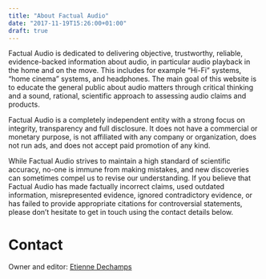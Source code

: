 ```yaml
---
title: "About Factual Audio"
date: "2017-11-19T15:26:00+01:00"
draft: true
---
```


Factual Audio is dedicated to delivering objective, trustworthy, reliable, evidence-backed information about audio, in particular audio playback in the home and on the move. This includes for example “Hi-Fi” systems, “home cinema” systems, and headphones. The main goal of this website is to educate the general public about audio matters through critical thinking and a sound, rational, scientific approach to assessing audio claims and products.

Factual Audio is a completely independent entity with a strong focus on integrity, transparency and full disclosure. It does not have a commercial or monetary purpose, is not affiliated with any company or organization, does not run ads, and does not accept paid promotion of any kind.

While Factual Audio strives to maintain a high standard of scientific accuracy, no-one is immune from making mistakes, and new discoveries can sometimes compel us to revise our understanding. If you believe that Factual Audio has made factually incorrect claims, used outdated information, misrepresented evidence, ignored contradictory evidence, or has failed to provide appropriate citations for controversial statements, please don’t hesitate to get in touch using the contact details below.

# Contact

Owner and editor: [Etienne Dechamps](mailto:etienne@edechamps.fr)
